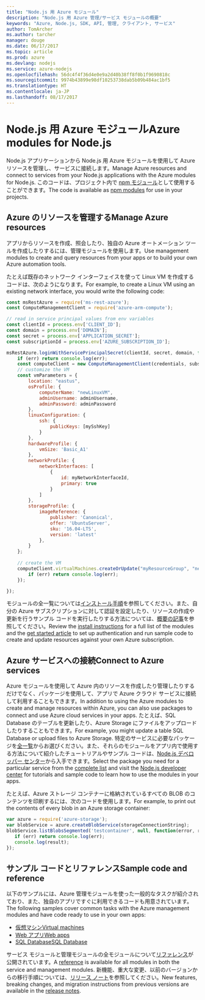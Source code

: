 ```yaml
---
title: "Node.js 用 Azure モジュール"
description: "Node.js 用 Azure 管理/サービス モジュールの概要"
keywords: "Azure, Node.js, SDK, API, 管理, クライアント, サービス"
author: TomArcher
ms.author: tarcher
manager: douge
ms.date: 06/17/2017
ms.topic: article
ms.prod: azure
ms.devlang: nodejs
ms.service: azure-nodejs
ms.openlocfilehash: 56dc4f4f36d4e0e9a2d40b38ff8f0b1f9690818c
ms.sourcegitcommit: 9974b43899e98df10253738dab5b09b484ac1bf5
ms.translationtype: HT
ms.contentlocale: ja-JP
ms.lasthandoff: 08/17/2017
---
```

# <a name="azure-modules-for-nodejs"></a><span data-ttu-id="6ae99-104">Node.js 用 Azure モジュール</span><span class="sxs-lookup"><span data-stu-id="6ae99-104">Azure modules for Node.js</span></span>

<span data-ttu-id="6ae99-105">Node.js アプリケーションから Node.js 用 Azure モジュールを使用して Azure リソースを管理し、サービスに接続します。</span><span class="sxs-lookup"><span data-stu-id="6ae99-105">Manage Azure resources and connect to services from your Node.js applications with the Azure modules for Node.js.</span></span> <span data-ttu-id="6ae99-106">このコードは、プロジェクト内で [npm モジュール](node-sdk-azure-install.md)として使用することができます。</span><span class="sxs-lookup"><span data-stu-id="6ae99-106">The code is available as [npm modules](node-sdk-azure-install.md) for use in your projects.</span></span> 

## <a name="manage-azure-resources"></a><span data-ttu-id="6ae99-107">Azure のリソースを管理する</span><span class="sxs-lookup"><span data-stu-id="6ae99-107">Manage Azure resources</span></span>

<span data-ttu-id="6ae99-108">アプリからリソースを作成、照会したり、独自の Azure オートメーション ツールを作成したりするには、管理モジュールを使用します。</span><span class="sxs-lookup"><span data-stu-id="6ae99-108">Use management modules to create and query resources from your apps or to build your own Azure automation tools.</span></span> 

<span data-ttu-id="6ae99-109">たとえば既存のネットワーク インターフェイスを使って Linux VM を作成するコードは、次のようになります。</span><span class="sxs-lookup"><span data-stu-id="6ae99-109">For example, to create a Linux VM using an existing network interface, you would write the following code:</span></span>

```javascript
const msRestAzure = require('ms-rest-azure');
const ComputeManagementClient = require('azure-arm-compute');

// read in service principal values from env variables
const clientId = process.env['CLIENT_ID'];
const domain = process.env['DOMAIN'];
const secret = process.env['APPLICATION_SECRET'];
const subscriptionId = process.env['AZURE_SUBSCRIPTION_ID'];

msRestAzure.loginWithServicePrincipalSecret(clientId, secret, domain, function (err, credentials, subscriptions) {
    if (err) return console.log(err);
    const computeClient = new ComputeManagementClient(credentials, subscriptionId);
    // customize the VM 
    const vmParameters = {
        location: "eastus",
        osProfile: {
            computerName: "newLinuxVM",
            adminUsername: adminUsername,
            adminPassword: adminPassword
        },
        linuxConfiguration: {
            ssh: {
                publicKeys: [mySshKey]
            }
        },
        hardwareProfile: {
            vmSize: 'Basic_A1'
        },
        networkProfile: {
            networkInterfaces: [
                {
                    id: myNetworkInterfaceId,
                    primary: true
                }
            ]
        },
        storageProfile: {
            imageReference: {
                publisher: 'Canonical',
                offer: 'UbuntuServer',
                sku: '16.04-LTS',
                version: 'latest'
            },
        }
    };
 
    // create the VM
    computeClient.virtualMachines.createOrUpdate("myResourceGroup", "newLinuxVM", vmParameters, function (err, data) {
        if (err) return console.log(err);
    });

});
```

<span data-ttu-id="6ae99-110">モジュールの全一覧については[インストール手順](node-sdk-azure-install.md)を参照してください。また、自分の Azure サブスクリプションに対して認証を設定したり、リソースの作成や更新を行うサンプル コードを実行したりする方法については、[概要の記事](node-sdk-azure-get-started.md)を参照してください。</span><span class="sxs-lookup"><span data-stu-id="6ae99-110">Review the [install instructions](node-sdk-azure-install.md) for a full list of the modules and the [get started article](node-sdk-azure-get-started.md) to set up authentication and run sample code to create and update resources against your own Azure subscription.</span></span> 

## <a name="connect-to-azure-services"></a><span data-ttu-id="6ae99-111">Azure サービスへの接続</span><span class="sxs-lookup"><span data-stu-id="6ae99-111">Connect to Azure services</span></span>

<span data-ttu-id="6ae99-112">Azure モジュールを使用して Azure 内のリソースを作成したり管理したりするだけでなく、パッケージを使用して、アプリで Azure クラウド サービスに接続して利用することもできます。</span><span class="sxs-lookup"><span data-stu-id="6ae99-112">In addition to using the Azure modules to create and manage resources within Azure, you can also use packages to connect and use Azure cloud services in your apps.</span></span> <span data-ttu-id="6ae99-113">たとえば、SQL Database のテーブルを更新したり、Azure Storage にファイルをアップロードしたりすることもできます。</span><span class="sxs-lookup"><span data-stu-id="6ae99-113">For example, you might update a table SQL Database or upload files to Azure Storage.</span></span> <span data-ttu-id="6ae99-114">特定のサービスに必要なパッケージを[全一覧](node-sdk-azure-install.md)からお選びください。また、それらのモジュールをアプリ内で使用する方法について紹介したチュートリアルやサンプル コードは、[Node.js デベロッパー センター](https://azure.microsoft.com/develop/nodejs/)から入手できます。</span><span class="sxs-lookup"><span data-stu-id="6ae99-114">Select the package you need for a particular service from the [complete list](node-sdk-azure-install.md) and visit the [Node.js developer center](https://azure.microsoft.com/develop/nodejs/) for tutorials and sample code to learn how to use the modules in your apps.</span></span>

<span data-ttu-id="6ae99-115">たとえば、Azure ストレージ コンテナーに格納されているすべての BLOB のコンテンツを印刷するには、次のコードを使用します。</span><span class="sxs-lookup"><span data-stu-id="6ae99-115">For example, to print out the contents of every blob in an Azure storage container:</span></span>

```javascript
var azure = require('azure-storage');
var blobService = azure.createBlobService(storageConnectionString);
blobService.listBlobsSegmented('testcontainer', null, function(error, result, response) {
   if (err) return console.log(err);
   console.log(result);
});
```

## <a name="sample-code-and-reference"></a><span data-ttu-id="6ae99-116">サンプル コードとリファレンス</span><span class="sxs-lookup"><span data-stu-id="6ae99-116">Sample code and reference</span></span>

<span data-ttu-id="6ae99-117">以下のサンプルには、Azure 管理モジュールを使った一般的なタスクが紹介されており、また、独自のアプリですぐに利用できるコードも用意されています。</span><span class="sxs-lookup"><span data-stu-id="6ae99-117">The following samples cover common tasks with the Azure management modules and have code ready to use in your own apps:</span></span>

- [<span data-ttu-id="6ae99-118">仮想マシン</span><span class="sxs-lookup"><span data-stu-id="6ae99-118">Virtual machines</span></span>](node-samples-services-compute.md)
- [<span data-ttu-id="6ae99-119">Web アプリ</span><span class="sxs-lookup"><span data-stu-id="6ae99-119">Web apps</span></span>](node-samples-services-web-and-mobile.md)
- [<span data-ttu-id="6ae99-120">SQL Database</span><span class="sxs-lookup"><span data-stu-id="6ae99-120">SQL Database</span></span>](node-samples-services-database.md)
   
<span data-ttu-id="6ae99-121">サービス モジュールと管理モジュールの全モジュールについて[リファレンス](https://docs.microsoft.com/nodejs/api)が公開されています。</span><span class="sxs-lookup"><span data-stu-id="6ae99-121">A [reference](https://docs.microsoft.com/nodejs/api) is available for all modules in both the service and management modules.</span></span> <span data-ttu-id="6ae99-122">新機能、重大な変更、以前のバージョンからの移行手順については、[リリース ノート](https://github.com/Azure/azure-sdk-for-node/releases)を参照してください。</span><span class="sxs-lookup"><span data-stu-id="6ae99-122">New features, breaking changes, and migration instructions from previous versions are available in the [release notes](https://github.com/Azure/azure-sdk-for-node/releases).</span></span>